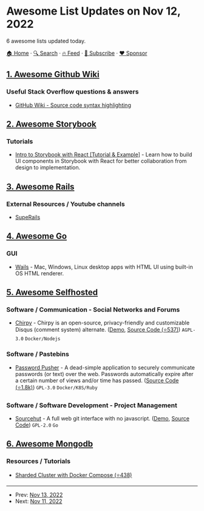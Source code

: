# Awesome List Updates on Nov 12, 2022

6 awesome lists updated today.

[🏠 Home](/README.md) · [🔍 Search](https://www.trackawesomelist.com/search/) · [🔥 Feed](https://www.trackawesomelist.com/rss.xml) · [📮 Subscribe](https://trackawesomelist.us17.list-manage.com/subscribe?u=d2f0117aa829c83a63ec63c2f&id=36a103854c) · [❤️  Sponsor](https://github.com/sponsors/theowenyoung)



## [1. Awesome Github Wiki](/content/MyHoneyBadger/awesome-github-wiki/README.md)

### Useful Stack Overflow questions & answers

*   [GitHub Wiki - Source code syntax highlighting](https://stackoverflow.com/questions/11505503/github-wiki-source-code-syntax-highlighting)

## [2. Awesome Storybook](/content/lauthieb/awesome-storybook/README.md)

### Tutorials

*   [Intro to Storybook with React \[Tutorial & Example\]](https://snipcart.com/blog/storybook-react-tutorial-example) - Learn how to build UI components in Storybook with React for better collaboration from design to implementation.

## [3. Awesome Rails](/content/gramantin/awesome-rails/README.md)

### External Resources / Youtube channels

*   [SupeRails](https://www.youtube.com/c/SupeRails/videos)

## [4. Awesome Go](/content/avelino/awesome-go/README.md)

### GUI

*   [Wails](https://wails.io) - Mac, Windows, Linux desktop apps with HTML UI using built-in OS HTML renderer.

## [5. Awesome Selfhosted](/content/awesome-selfhosted/awesome-selfhosted/README.md)

### Software / Communication - Social Networks and Forums

*   [Chirpy](https://chirpy.dev) - Chirpy is an open-source, privacy-friendly and customizable Disqus (comment system) alternate. ([Demo](https://chirpy.dev/play), [Source Code (⭐537)](https://github.com/devrsi0n/chirpy)) `AGPL-3.0` `Docker/Nodejs`

### Software / Pastebins

*   [Password Pusher](https://pwpush.com) - A dead-simple application to securely communicate passwords (or text) over the web. Passwords automatically expire after a certain number of views and/or time has passed. ([Source Code (⭐1.8k)](https://github.com/pglombardo/PasswordPusher)) `GPL-3.0` `Docker/K8S/Ruby`

### Software / Software Development - Project Management

*   [Sourcehut](https://sourcehut.org/) - A full web git interface with no javascript. ([Demo](https://sr.ht/), [Source Code](https://git.sr.ht/~sircmpwn/git.sr.ht/tree)) `GPL-2.0` `Go`

## [6. Awesome Mongodb](/content/ramnes/awesome-mongodb/README.md)

### Resources / Tutorials

*   [Sharded Cluster with Docker Compose (⭐438)](https://github.com/minhhungit/mongodb-cluster-docker-compose)

---

- Prev: [Nov 13, 2022](/content/2022/11/13/README.md)
- Next: [Nov 11, 2022](/content/2022/11/11/README.md)